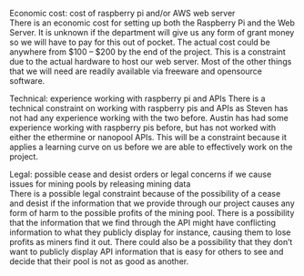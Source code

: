 Economic cost: cost of raspberry pi and/or AWS web server    
There is an economic cost for setting up both the Raspberry Pi and the Web Server. It is unknown if the department will give us any form of grant money so we will have to pay for 
this out of pocket. The actual cost could be anywhere from $100 – $200 by the end of the project. This is a constraint due to the actual hardware to host our web server. 
Most of the other things that we will need are readily available via freeware and opensource software.    
    
Technical: experience working with raspberry pi and APIs
There is a technical constraint on working with raspberry pis and APIs as Steven has not had any experience working with the two before. 
Austin has had some experience working with raspberry pis before, but has not worked with either the ethermine or nanopool APIs. 
This will be a constraint because it applies a learning curve on us before we are able to effectively work on the project.    
    
Legal: possible cease and desist orders or legal concerns if we cause issues for mining pools by releasing mining data    
There is a possible legal constraint because of the possibility of a cease and desist if the information that we provide through our project causes any form of 
harm to the possible profits of the mining pool. There is a possibility that the information that we find through the API might have conflicting information
to what they publicly display for instance, causing them to lose profits as miners find it out. 
There could also be a possibility that they don’t want to publicly display API information that is easy for others to see and decide that 
their pool is not as good as another.
